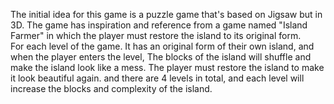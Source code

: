 The initial idea for this game is a puzzle game that's based on Jigsaw but in 3D. The game has inspiration and reference from a game named "Island Farmer" in which the player must restore the island to its original form.
<br>
For each level of the game. It has an original form of their own island, and when the player enters the level, The blocks of the island will shuffle and make the island look like a mess. The player must restore the island to make it look beautiful again.
                                 and there are 4 levels in total, and each level will increase the blocks and complexity of the island.
